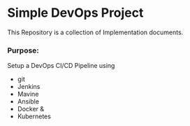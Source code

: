 # Simple DevOps Project

This Repository is a collection of Implementation documents. 

### Purpose:
Setup a DevOps CI/CD Pipeline using
- git
- Jenkins
- Mavine
- Ansible
- Docker &
- Kubernetes

